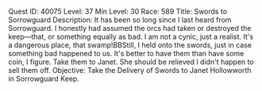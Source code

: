 Quest ID: 40075
Level: 37
Min Level: 30
Race: 589
Title: Swords to Sorrowguard
Description: It has been so long since I last heard from Sorrowguard. I honestly had assumed the orcs had taken or destroyed the keep—that, or something equally as bad. I am not a cynic, just a realist. It's a dangerous place, that swamp!$B$BStill, I held onto the swords, just in case something bad happened to us. It's better to have them than have some coin, I figure. Take them to Janet. She should be relieved I didn't happen to sell them off.
Objective: Take the Delivery of Swords to Janet Hollowworth in Sorrowguard Keep.
